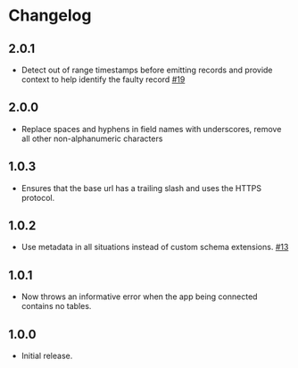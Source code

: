 # Changelog

## 2.0.1
  * Detect out of range timestamps before emitting records and provide context to help identify the faulty record [#19](https://github.com/singer-io/tap-quickbase/pull/19)

## 2.0.0
  * Replace spaces and hyphens in field names with underscores, remove all other non-alphanumeric characters

## 1.0.3
  * Ensures that the base url has a trailing slash and uses the HTTPS protocol.

## 1.0.2
  * Use metadata in all situations instead of custom schema extensions. [#13](https://github.com/singer-io/tap-quickbase/pull/13)

## 1.0.1
  * Now throws an informative error when the app being connected contains no tables.

## 1.0.0
  * Initial release.
